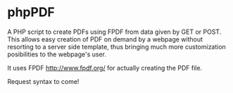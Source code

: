 phpPDF
======

A PHP script to create PDFs using FPDF from data given by GET or POST. This allows easy creation of PDF on demand by a webpage without resorting to a server side template, thus bringing much more customization posibilities to the webpage's user.

It uses FPDF http://www.fpdf.org/ for actually creating the PDF file.

Request syntax to come!